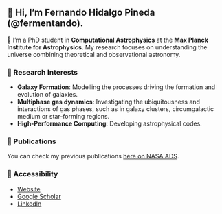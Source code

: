 ## 👋 Hi, I’m Fernando Hidalgo Pineda (@fermentando).
🌱 I’m a PhD student in **Computational Astrophysics** at the **Max Planck Institute for Astrophysics**. My research focuses on understanding the universe combining theoretical and observational astronomy.

### 🧠 Research Interests
- **Galaxy Formation**: Modelling the processes driving the formation and evolution of galaxies.
- **Multiphase gas dynamics**: Investigating the ubiquitousness and interactions of gas phases, such as in galaxy clusters, circumgalactic medium or star-forming regions.
- **High-Performance Computing**: Developing astrophysical codes.

### 📄 Publications
You can check my previous publications [here on NASA ADS](https://ui.adsabs.harvard.edu/search/fq=%7B!type%3Daqp%20v%3D%24fq_database%7D&fq_database=(database%3Aastronomy%20OR%20database%3Aphysics)&p_=0&q=%20author%3A%22fernando%20hidalgo-pineda%22&sort=date%20desc%2C%20bibcode%20desc).

### 🌌 Accessibility
- [Website](https://fermentando.github.io/)
- [Google Scholar](https://scholar.google.com/citations?view_op=list_works&hl=en&user=pgbziCYAAAAJ)
- [LinkedIn](https://www.linkedin.com/in/fernando-hidalgo-pineda-8a6127205)


<!--
**fermentando/fermentando** is a ✨ _special_ ✨ repository because its `README.md` (this file) appears on your GitHub profile.

Here are some ideas to get you started:

- 🔭 I’m currently working on ...
- 🌱 I’m currently learning ...
- 👯 I’m looking to collaborate on ...
- 🤔 I’m looking for help with ...
- 💬 Ask me about ...
- 📫 How to reach me: ...
- 😄 Pronouns: ...
- ⚡ Fun fact: ...
-->
